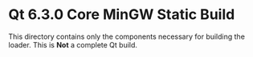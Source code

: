 # Qt 6.3.0 Core MinGW Static Build

This directory contains only the components necessary for building the loader.
This is **Not** a complete Qt build.
